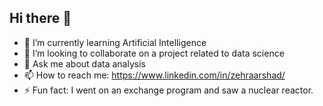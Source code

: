 ## Hi there 👋

- 🌱 I’m currently learning Artificial Intelligence
- 👯 I’m looking to collaborate on a project related to data science
- 💬 Ask me about data analysis
- 📫 How to reach me: https://www.linkedin.com/in/zehraarshad/
- ⚡ Fun fact: I went on an exchange program and saw a nuclear reactor. 
